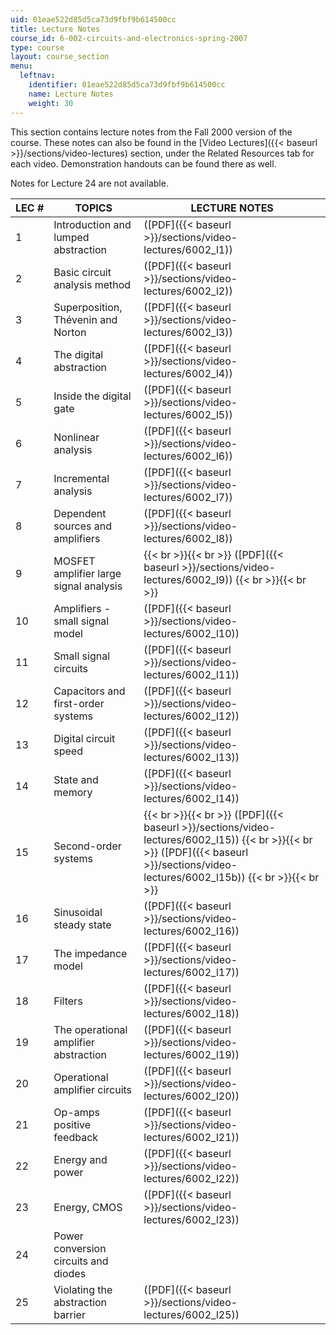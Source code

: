 ```yaml
---
uid: 01eae522d85d5ca73d9fbf9b614500cc
title: Lecture Notes
course_id: 6-002-circuits-and-electronics-spring-2007
type: course
layout: course_section
menu:
  leftnav:
    identifier: 01eae522d85d5ca73d9fbf9b614500cc
    name: Lecture Notes
    weight: 30
---
```


This section contains lecture notes from the Fall 2000 version of the course. These notes can also be found in the [Video Lectures]({{< baseurl >}}/sections/video-lectures) section, under the Related Resources tab for each video. Demonstration handouts can be found there as well.

Notes for Lecture 24 are not available.

| LEC # | TOPICS | LECTURE NOTES |
| --- | --- | --- |
| 1 | Introduction and lumped abstraction | ([PDF]({{< baseurl >}}/sections/video-lectures/6002_l1)) |
| 2 | Basic circuit analysis method | ([PDF]({{< baseurl >}}/sections/video-lectures/6002_l2)) |
| 3 | Superposition, Thévenin and Norton | ([PDF]({{< baseurl >}}/sections/video-lectures/6002_l3)) |
| 4 | The digital abstraction | ([PDF]({{< baseurl >}}/sections/video-lectures/6002_l4)) |
| 5 | Inside the digital gate | ([PDF]({{< baseurl >}}/sections/video-lectures/6002_l5)) |
| 6 | Nonlinear analysis | ([PDF]({{< baseurl >}}/sections/video-lectures/6002_l6)) |
| 7 | Incremental analysis | ([PDF]({{< baseurl >}}/sections/video-lectures/6002_l7)) |
| 8 | Dependent sources and amplifiers | ([PDF]({{< baseurl >}}/sections/video-lectures/6002_l8)) |
| 9 | MOSFET amplifier large signal analysis |  {{< br >}}{{< br >}} ([PDF]({{< baseurl >}}/sections/video-lectures/6002_l9)) {{< br >}}{{< br >}}  |
| 10 | Amplifiers - small signal model | ([PDF]({{< baseurl >}}/sections/video-lectures/6002_l10)) |
| 11 | Small signal circuits | ([PDF]({{< baseurl >}}/sections/video-lectures/6002_l11)) |
| 12 | Capacitors and first-order systems | ([PDF]({{< baseurl >}}/sections/video-lectures/6002_l12)) |
| 13 | Digital circuit speed | ([PDF]({{< baseurl >}}/sections/video-lectures/6002_l13)) |
| 14 | State and memory | ([PDF]({{< baseurl >}}/sections/video-lectures/6002_l14)) |
| 15 | Second-order systems |  {{< br >}}{{< br >}} ([PDF]({{< baseurl >}}/sections/video-lectures/6002_l15)) {{< br >}}{{< br >}} ([PDF]({{< baseurl >}}/sections/video-lectures/6002_l15b)) {{< br >}}{{< br >}}  |
| 16 | Sinusoidal steady state | ([PDF]({{< baseurl >}}/sections/video-lectures/6002_l16)) |
| 17 | The impedance model | ([PDF]({{< baseurl >}}/sections/video-lectures/6002_l17)) |
| 18 | Filters | ([PDF]({{< baseurl >}}/sections/video-lectures/6002_l18)) |
| 19 | The operational amplifier abstraction | ([PDF]({{< baseurl >}}/sections/video-lectures/6002_l19)) |
| 20 | Operational amplifier circuits | ([PDF]({{< baseurl >}}/sections/video-lectures/6002_l20)) |
| 21 | Op-amps positive feedback | ([PDF]({{< baseurl >}}/sections/video-lectures/6002_l21)) |
| 22 | Energy and power | ([PDF]({{< baseurl >}}/sections/video-lectures/6002_l22)) |
| 23 | Energy, CMOS | ([PDF]({{< baseurl >}}/sections/video-lectures/6002_l23)) |
| 24 | Power conversion circuits and diodes | &nbsp; |
| 25 | Violating the abstraction barrier | ([PDF]({{< baseurl >}}/sections/video-lectures/6002_l25))
